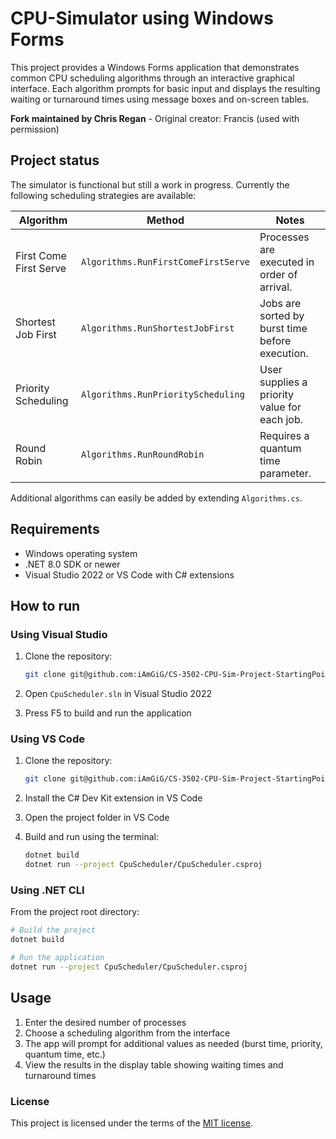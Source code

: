 # CPU-Simulator using Windows Forms

This project provides a Windows Forms application that demonstrates common CPU scheduling algorithms through an interactive graphical interface. Each algorithm prompts for basic input and displays the resulting waiting or turnaround times using message boxes and on-screen tables.

**Fork maintained by Chris Regan** - Original creator: Francis (used with permission)

## Project status

The simulator is functional but still a work in progress. Currently the following scheduling strategies are available:

| Algorithm | Method | Notes |
|-----------|--------|-------|
| First Come First Serve | `Algorithms.RunFirstComeFirstServe` | Processes are executed in order of arrival. |
| Shortest Job First | `Algorithms.RunShortestJobFirst` | Jobs are sorted by burst time before execution. |
| Priority Scheduling | `Algorithms.RunPriorityScheduling` | User supplies a priority value for each job. |
| Round Robin | `Algorithms.RunRoundRobin` | Requires a quantum time parameter. |

Additional algorithms can easily be added by extending `Algorithms.cs`.

## Requirements

- Windows operating system
- .NET 8.0 SDK or newer
- Visual Studio 2022 or VS Code with C# extensions

## How to run

### Using Visual Studio

1. Clone the repository:
   ```bash
   git clone git@github.com:iAmGiG/CS-3502-CPU-Sim-Project-StartingPoint.git
   ```

2. Open `CpuScheduler.sln` in Visual Studio 2022
3. Press F5 to build and run the application

### Using VS Code

1. Clone the repository:
   ```bash
   git clone git@github.com:iAmGiG/CS-3502-CPU-Sim-Project-StartingPoint.git
   ```

2. Install the C# Dev Kit extension in VS Code

3. Open the project folder in VS Code

4. Build and run using the terminal:
   ```bash
   dotnet build
   dotnet run --project CpuScheduler/CpuScheduler.csproj
   ```

### Using .NET CLI

From the project root directory:

```bash
# Build the project
dotnet build

# Run the application
dotnet run --project CpuScheduler/CpuScheduler.csproj
```

## Usage

1. Enter the desired number of processes
2. Choose a scheduling algorithm from the interface
3. The app will prompt for additional values as needed (burst time, priority, quantum time, etc.)
4. View the results in the display table showing waiting times and turnaround times

### License

This project is licensed under the terms of the [MIT license](LICENSE.txt).
